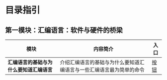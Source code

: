 # 目录指引

## 第一模块：汇编语言：软件与硬件的桥梁
| 模块 | 内容简介 | 入口 |
|------|-----------|------|
|**汇编语言的基础与为什么要知道汇编语言**|介绍汇编语言的基础与为什么要知道汇编语言与一些汇编语言最为简单的命令| [按钮](./汇编语言：软件与硬件的桥梁/2.1汇编语言的基础与为什么要知道汇编语言.md)|